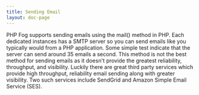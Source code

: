 ```yaml
---
title: Sending Email
layout: doc-page
---
```


PHP Fog supports sending emails using the mail() method in PHP. Each dedicated instances has a SMTP server so you can send emails like you typically would from a PHP application. Some simple test indicate that the server can send around 35 emails a second. This method is not the best method for sending emails as it doesn't provide the greatest reliability, throughput, and visibility.
Luckily there are great third party services which provide high throughput, reliability email sending along with greater visibility. Two such services include SendGrid and Amazon Simple Email Service (SES).
